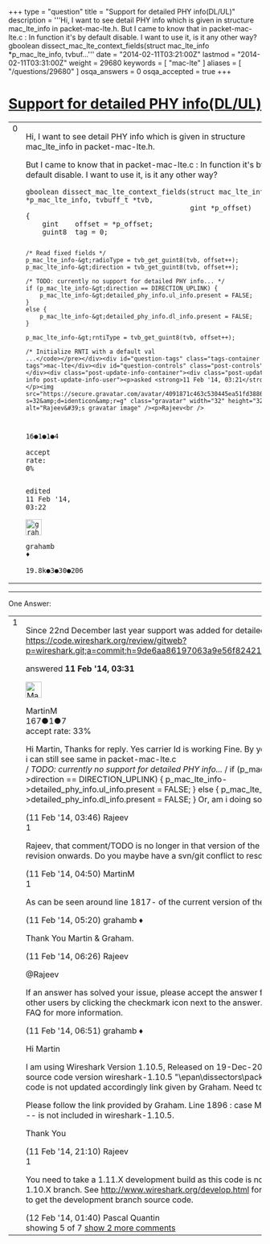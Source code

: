 +++
type = "question"
title = "Support for detailed PHY info(DL/UL)"
description = '''Hi, I want to see detail PHY info which is given in structure mac_lte_info in packet-mac-lte.h. But I came to know that in packet-mac-lte.c : In function it&#x27;s by default disable. I want to use it, is it any other way? gboolean dissect_mac_lte_context_fields(struct mac_lte_info *p_mac_lte_info, tvbuf...'''
date = "2014-02-11T03:21:00Z"
lastmod = "2014-02-11T03:31:00Z"
weight = 29680
keywords = [ "mac-lte" ]
aliases = [ "/questions/29680" ]
osqa_answers = 0
osqa_accepted = true
+++

<div class="headNormal">

# [Support for detailed PHY info(DL/UL)](/questions/29680/support-for-detailed-phy-infodlul)

</div>

<div id="main-body">

<div id="askform">

<table id="question-table" style="width:100%;"><colgroup><col style="width: 50%" /><col style="width: 50%" /></colgroup><tbody><tr class="odd"><td style="width: 30px; vertical-align: top"><div class="vote-buttons"><div id="post-29680-score" class="post-score" title="current number of votes">0</div><div id="favorite-count" class="favorite-count"></div></div></td><td><div id="item-right"><div class="question-body"><p>Hi, I want to see detail PHY info which is given in structure mac_lte_info in packet-mac-lte.h.</p><p>But I came to know that in packet-mac-lte.c : In function it's by default disable. I want to use it, is it any other way?</p><pre><code>gboolean dissect_mac_lte_context_fields(struct mac_lte_info  *p_mac_lte_info, tvbuff_t *tvb,
                                        gint *p_offset)
{
    gint    offset = *p_offset;
    guint8  tag = 0;

    /* Read fixed fields */
    p_mac_lte_info-&gt;radioType = tvb_get_guint8(tvb, offset++);
    p_mac_lte_info-&gt;direction = tvb_get_guint8(tvb, offset++);

    /* TODO: currently no support for detailed PHY info... */
    if (p_mac_lte_info-&gt;direction == DIRECTION_UPLINK) {
        p_mac_lte_info-&gt;detailed_phy_info.ul_info.present = FALSE;
    }
    else {
        p_mac_lte_info-&gt;detailed_phy_info.dl_info.present = FALSE;
    }

    p_mac_lte_info-&gt;rntiType = tvb_get_guint8(tvb, offset++);

    /* Initialize RNTI with a default val
    ...</code></pre></div><div id="question-tags" class="tags-container tags">mac-lte</div><div id="question-controls" class="post-controls"></div><div class="post-update-info-container"><div class="post-update-info post-update-info-user"><p>asked <strong>11 Feb '14, 03:21</strong></p><img src="https://secure.gravatar.com/avatar/4091871c463c530445ea51fd3886f2e2?s=32&amp;d=identicon&amp;r=g" class="gravatar" width="32" height="32" alt="Rajeev&#39;s gravatar image" /><p>Rajeev<br />
<span class="score" title="16 reputation points">16</span><span title="1 badges"><span class="badge1">●</span><span class="badgecount">1</span></span><span title="1 badges"><span class="silver">●</span><span class="badgecount">1</span></span><span title="4 badges"><span class="bronze">●</span><span class="badgecount">4</span></span><br />
<span class="accept_rate" title="Rate of the user&#39;s accepted answers">accept rate:</span> <span title="Rajeev has no accepted answers">0%</span></p></div><div class="post-update-info post-update-info-edited"><p>edited 11 Feb '14, 03:22</p><img src="https://secure.gravatar.com/avatar/d2a7e24ca66604c749c7c88c1da8ff78?s=32&amp;d=identicon&amp;r=g" class="gravatar" width="32" height="32" alt="grahamb&#39;s gravatar image" /><p>grahamb ♦<br />
<span class="score" title="19834 reputation points"><span>19.8k</span></span><span title="3 badges"><span class="badge1">●</span><span class="badgecount">3</span></span><span title="30 badges"><span class="silver">●</span><span class="badgecount">30</span></span><span title="206 badges"><span class="bronze">●</span><span class="badgecount">206</span></span></p></div></div><div id="comments-container-29680" class="comments-container"></div><div id="comment-tools-29680" class="comment-tools"></div><div class="clear"></div><div id="comment-29680-form-container" class="comment-form-container"></div><div class="clear"></div></div></td></tr></tbody></table>

------------------------------------------------------------------------

<div class="tabBar">

<span id="sort-top"></span>

<div class="headQuestions">

One Answer:

</div>

</div>

<span id="29682"></span>

<div id="answer-container-29682" class="answer accepted-answer">

<table style="width:100%;"><colgroup><col style="width: 50%" /><col style="width: 50%" /></colgroup><tbody><tr class="odd"><td style="width: 30px; vertical-align: top"><div class="vote-buttons"><div id="post-29682-score" class="post-score" title="current number of votes">1</div></div></td><td><div class="item-right"><div class="answer-body"><p>Since 22nd December last year support was added for detailed PHY info. See <a href="https://code.wireshark.org/review/gitweb?p=wireshark.git;a=commit;h=9de6aa86197063a9e56f824217e727eb80b363cb">https://code.wireshark.org/review/gitweb?p=wireshark.git;a=commit;h=9de6aa86197063a9e56f824217e727eb80b363cb</a></p></div><div class="answer-controls post-controls"></div><div class="post-update-info-container"><div class="post-update-info post-update-info-user"><p>answered <strong>11 Feb '14, 03:31</strong></p><img src="https://secure.gravatar.com/avatar/4b31b42b2960269c605715bae6547459?s=32&amp;d=identicon&amp;r=g" class="gravatar" width="32" height="32" alt="MartinM&#39;s gravatar image" /><p>MartinM<br />
<span class="score" title="167 reputation points">167</span><span title="1 badges"><span class="silver">●</span><span class="badgecount">1</span></span><span title="7 badges"><span class="bronze">●</span><span class="badgecount">7</span></span><br />
<span class="accept_rate" title="Rate of the user&#39;s accepted answers">accept rate:</span> <span title="MartinM has 3 accepted answers">33%</span></p></div></div><div id="comments-container-29682" class="comments-container"><span id="29684"></span><div id="comment-29684" class="comment"><div id="post-29684-score" class="comment-score"></div><div class="comment-text"><p>Hi Martin, Thanks for reply. Yes carrier Id is working Fine. By your given reference i can still see same in packet-mac-lte.c<br />
/ <em>TODO: currently no support for detailed PHY info...</em> / if (p_mac_lte_info-&gt;direction == DIRECTION_UPLINK) { p_mac_lte_info-&gt;detailed_phy_info.ul_info.present = FALSE; } else { p_mac_lte_info-&gt;detailed_phy_info.dl_info.present = FALSE; } Or, am i doing something wrong ?</p></div><div id="comment-29684-info" class="comment-info"><span class="comment-age">(11 Feb '14, 03:46)</span> Rajeev</div></div><span id="29686"></span><div id="comment-29686" class="comment"><div id="post-29686-score" class="comment-score">1</div><div class="comment-text"><p>Rajeev, that comment/TODO is no longer in that version of the code at that revision onwards. Do you maybe have a svn/git conflict to resolve?</p></div><div id="comment-29686-info" class="comment-info"><span class="comment-age">(11 Feb '14, 04:50)</span> MartinM</div></div><span id="29688"></span><div id="comment-29688" class="comment"><div id="post-29688-score" class="comment-score">1</div><div class="comment-text"><p>As can be seen around line 1817- of the current version of the file <a href="https://code.wireshark.org/review/gitweb?p=wireshark.git;a=blob;f=epan/dissectors/packet-mac-lte.c;h=e18ed944473a88c3f50cf84af039cea6ad616c95;hb=HEAD">HERE</a>.</p></div><div id="comment-29688-info" class="comment-info"><span class="comment-age">(11 Feb '14, 05:20)</span> grahamb ♦</div></div><span id="29692"></span><div id="comment-29692" class="comment"><div id="post-29692-score" class="comment-score"></div><div class="comment-text"><p>Thank You Martin &amp; Graham.</p></div><div id="comment-29692-info" class="comment-info"><span class="comment-age">(11 Feb '14, 06:26)</span> Rajeev</div></div><span id="29697"></span><div id="comment-29697" class="comment not_top_scorer"><div id="post-29697-score" class="comment-score"></div><div class="comment-text"><p>@Rajeev</p><p>If an answer has solved your issue, please accept the answer for the benefit of other users by clicking the checkmark icon next to the answer. Please read the FAQ for more information.</p></div><div id="comment-29697-info" class="comment-info"><span class="comment-age">(11 Feb '14, 06:51)</span> grahamb ♦</div></div><span id="29727"></span><div id="comment-29727" class="comment not_top_scorer"><div id="post-29727-score" class="comment-score"></div><div class="comment-text"><p>Hi Martin</p><p>I am using Wireshark Version 1.10.5, Released on 19-Dec-2013. And In released source code version wireshark-1.10.5 "\epan\dissectors\packet-mac-lte.c", code is not updated accordingly link given by Graham. Need to updated.</p><p>Please follow the link provided by Graham. Line 1896 : case MAC_LTE_PHY_TAG: -- is not included in wireshark-1.10.5.</p><p>Thank You</p></div><div id="comment-29727-info" class="comment-info"><span class="comment-age">(11 Feb '14, 21:10)</span> Rajeev</div></div><span id="29741"></span><div id="comment-29741" class="comment"><div id="post-29741-score" class="comment-score">1</div><div class="comment-text"><p>You need to take a 1.11.X development build as this code is not part of the stable 1.10.X branch. See <a href="http://www.wireshark.org/develop.html">http://www.wireshark.org/develop.html</a> for the various options to get the development branch source code.</p></div><div id="comment-29741-info" class="comment-info"><span class="comment-age">(12 Feb '14, 01:40)</span> Pascal Quantin</div></div></div><div id="comment-tools-29682" class="comment-tools"><span class="comments-showing"> showing 5 of 7 </span> <a href="#" class="show-all-comments-link">show 2 more comments</a></div><div class="clear"></div><div id="comment-29682-form-container" class="comment-form-container"></div><div class="clear"></div></div></td></tr></tbody></table>

</div>

<div class="paginator-container-left">

</div>

</div>

</div>


